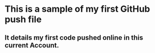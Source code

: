 # This is a sample of my first GitHub push file

## It details my first code pushed online in this current Account.
